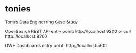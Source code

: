 # tonies
Tonies Data Engineering Case Study

OpenSearch REST API entry point: 
http://localhost:9200
or curl http://localhost:9200


DWH Dashboards entry point:  http://localhost:5601
